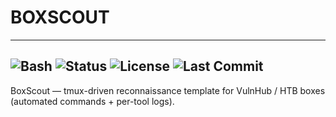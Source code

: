 # BOXSCOUT
---
![Bash](https://img.shields.io/badge/Bash-4EAA25?logo=gnu-bash&logoColor=white)
![Status](https://img.shields.io/badge/status-active-brightgreen)
![License](https://img.shields.io/badge/license-MIT-orange)
![Last Commit](https://img.shields.io/github/last-commit/yourusername/boxscout)
---

BoxScout — tmux-driven reconnaissance template for VulnHub / HTB boxes (automated commands + per-tool logs).

